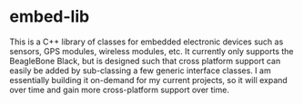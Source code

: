 embed-lib
=========

This is a C++ library of classes for embedded electronic devices such as sensors, GPS modules, wireless modules, etc.  It currently only supports the BeagleBone Black, but is designed such that cross platform support can easily be added by sub-classing a few generic interface classes.  I am essentially building it on-demand for my current projects, so it will expand over time and gain more cross-platform support over time.
